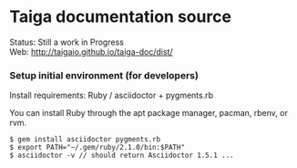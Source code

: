 # Taiga documentation source #

Status: Still a work in Progress   
Web: http://taigaio.github.io/taiga-doc/dist/   

### Setup initial environment (for developers)

Install requirements: Ruby / asciidoctor + pygments.rb

You can install Ruby through the apt package manager, pacman, rbenv, or rvm. 

    $ gem install asciidoctor pygments.rb
    $ export PATH="~/.gem/ruby/2.1.0/bin:$PATH"
    $ asciidoctor -v // should return Asciidoctor 1.5.1 ...
